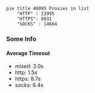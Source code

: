 
```mermaid
pie title 40095 Proxies in list
    "HTTP" : 23995
    "HTTPS": 6031
    "SOCKS" : 14664
```

### Some Info
#### Average Timeout

- mixed: 3.0s
- http: 1.5s
- https: 8.7s
- socks: 6.4s
